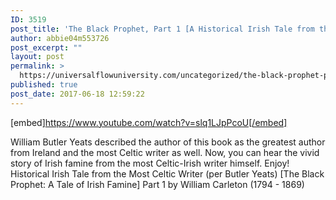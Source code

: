 ```yaml
---
ID: 3519
post_title: 'The Black Prophet, Part 1 [A Historical Irish Tale from the Most Celtic Writer (per Yeats)]'
author: abbie04m553726
post_excerpt: ""
layout: post
permalink: >
  https://universalflowuniversity.com/uncategorized/the-black-prophet-part-1-a-historical-irish-tale-from-the-most-celtic-writer-per-yeats/
published: true
post_date: 2017-06-18 12:59:22
---
```

[embed]https://www.youtube.com/watch?v=slq1LJpPcoU[/embed]<br>
<p>William Butler Yeats described the author of this book as the greatest author from Ireland and the most Celtic writer as well. Now, you can hear the vivid story of Irish famine from the most Celtic-Irish writer himself. Enjoy!
Historical Irish Tale from the Most Celtic Writer (per Butler Yeats) [The Black Prophet: A Tale of Irish Famine] Part 1 by William Carleton (1794 - 1869)</p>